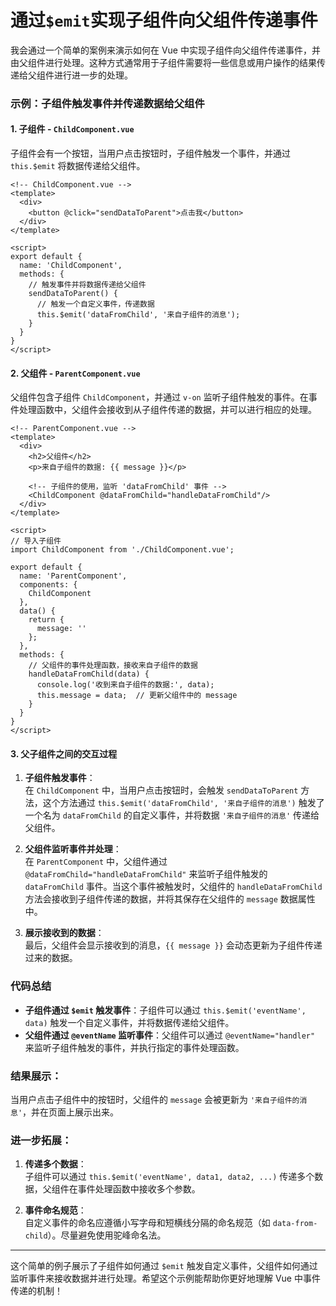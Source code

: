 # 通过`$emit`实现子组件向父组件传递事件

我会通过一个简单的案例来演示如何在 Vue 中实现子组件向父组件传递事件，并由父组件进行处理。这种方式通常用于子组件需要将一些信息或用户操作的结果传递给父组件进行进一步的处理。

### 示例：子组件触发事件并传递数据给父组件

#### 1. **子组件 - `ChildComponent.vue`**

子组件会有一个按钮，当用户点击按钮时，子组件触发一个事件，并通过 `this.$emit` 将数据传递给父组件。

```vue
<!-- ChildComponent.vue -->
<template>
  <div>
    <button @click="sendDataToParent">点击我</button>
  </div>
</template>

<script>
export default {
  name: 'ChildComponent',
  methods: {
    // 触发事件并将数据传递给父组件
    sendDataToParent() {
      // 触发一个自定义事件，传递数据
      this.$emit('dataFromChild', '来自子组件的消息');
    }
  }
}
</script>
```

#### 2. **父组件 - `ParentComponent.vue`**

父组件包含子组件 `ChildComponent`，并通过 `v-on` 监听子组件触发的事件。在事件处理函数中，父组件会接收到从子组件传递的数据，并可以进行相应的处理。

```vue
<!-- ParentComponent.vue -->
<template>
  <div>
    <h2>父组件</h2>
    <p>来自子组件的数据: {{ message }}</p>
    
    <!-- 子组件的使用，监听 'dataFromChild' 事件 -->
    <ChildComponent @dataFromChild="handleDataFromChild"/>
  </div>
</template>

<script>
// 导入子组件
import ChildComponent from './ChildComponent.vue';

export default {
  name: 'ParentComponent',
  components: {
    ChildComponent
  },
  data() {
    return {
      message: ''
    };
  },
  methods: {
    // 父组件的事件处理函数，接收来自子组件的数据
    handleDataFromChild(data) {
      console.log('收到来自子组件的数据:', data);
      this.message = data;  // 更新父组件中的 message
    }
  }
}
</script>
```

#### 3. **父子组件之间的交互过程**

1. **子组件触发事件**：  
   在 `ChildComponent` 中，当用户点击按钮时，会触发 `sendDataToParent` 方法，这个方法通过 `this.$emit('dataFromChild', '来自子组件的消息')` 触发了一个名为 `dataFromChild` 的自定义事件，并将数据 `'来自子组件的消息'` 传递给父组件。

2. **父组件监听事件并处理**：  
   在 `ParentComponent` 中，父组件通过 `@dataFromChild="handleDataFromChild"` 来监听子组件触发的 `dataFromChild` 事件。当这个事件被触发时，父组件的 `handleDataFromChild` 方法会接收到子组件传递的数据，并将其保存在父组件的 `message` 数据属性中。

3. **展示接收到的数据**：  
   最后，父组件会显示接收到的消息，`{{ message }}` 会动态更新为子组件传递过来的数据。

### 代码总结

- **子组件通过 `$emit` 触发事件**：子组件可以通过 `this.$emit('eventName', data)` 触发一个自定义事件，并将数据传递给父组件。
- **父组件通过 `@eventName` 监听事件**：父组件可以通过 `@eventName="handler"` 来监听子组件触发的事件，并执行指定的事件处理函数。

### 结果展示：

当用户点击子组件中的按钮时，父组件的 `message` 会被更新为 `'来自子组件的消息'`，并在页面上展示出来。

### 进一步拓展：

1. **传递多个数据**：  
   子组件可以通过 `this.$emit('eventName', data1, data2, ...)` 传递多个数据，父组件在事件处理函数中接收多个参数。

2. **事件命名规范**：  
   自定义事件的命名应遵循小写字母和短横线分隔的命名规范（如 `data-from-child`）。尽量避免使用驼峰命名法。

---

这个简单的例子展示了子组件如何通过 `$emit` 触发自定义事件，父组件如何通过监听事件来接收数据并进行处理。希望这个示例能帮助你更好地理解 Vue 中事件传递的机制！